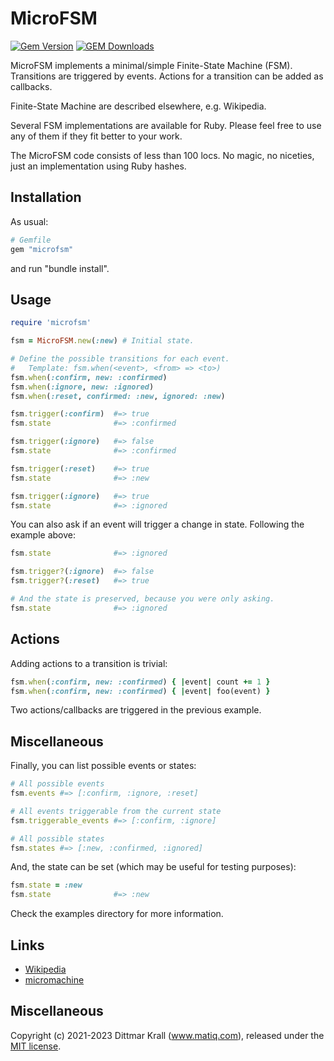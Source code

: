 # MicroFSM

[![Gem Version](https://badge.fury.io/rb/microfsm.svg)](https://badge.fury.io/rb/microfsm)
[![GEM Downloads](https://img.shields.io/gem/dt/microfsm?color=168AFE&logo=ruby&logoColor=FE1616)](https://rubygems.org/gems/microfsm)

MicroFSM implements a minimal/simple Finite-State Machine (FSM).
Transitions are triggered by events.
Actions for a transition can be added as callbacks.

Finite-State Machine are described elsewhere, e.g. Wikipedia.

Several FSM implementations are available for Ruby.
Please feel free to use any of them if they fit better to your work.

The MicroFSM code consists of less than 100 locs.
No magic, no niceties, just an implementation using Ruby hashes.

## Installation

As usual:
```ruby
# Gemfile
gem "microfsm"
```
and run "bundle install".

## Usage

```ruby
require 'microfsm'

fsm = MicroFSM.new(:new) # Initial state.

# Define the possible transitions for each event.
#   Template: fsm.when(<event>, <from> => <to>)
fsm.when(:confirm, new: :confirmed)
fsm.when(:ignore, new: :ignored)
fsm.when(:reset, confirmed: :new, ignored: :new)

fsm.trigger(:confirm)  #=> true
fsm.state              #=> :confirmed

fsm.trigger(:ignore)   #=> false
fsm.state              #=> :confirmed

fsm.trigger(:reset)    #=> true
fsm.state              #=> :new

fsm.trigger(:ignore)   #=> true
fsm.state              #=> :ignored
```

You can also ask if an event will trigger a change in state.
Following the example above:

```ruby
fsm.state              #=> :ignored

fsm.trigger?(:ignore)  #=> false
fsm.trigger?(:reset)   #=> true

# And the state is preserved, because you were only asking.
fsm.state              #=> :ignored
```

## Actions

Adding actions to a transition is trivial:

```ruby
fsm.when(:confirm, new: :confirmed) { |event| count += 1 }
fsm.when(:confirm, new: :confirmed) { |event| foo(event) }
```

Two actions/callbacks are triggered in the previous example.


## Miscellaneous

Finally, you can list possible events or states:

```ruby
# All possible events
fsm.events #=> [:confirm, :ignore, :reset]

# All events triggerable from the current state
fsm.triggerable_events #=> [:confirm, :ignore]

# All possible states
fsm.states #=> [:new, :confirmed, :ignored]
```

And, the state can be set (which may be useful for testing purposes):

```ruby
fsm.state = :new
fsm.state              #=> :new
```

Check the examples directory for more information.

## Links

- [Wikipedia](https://en.wikipedia.org/wiki/Finite-state_machine)
- [micromachine](https://github.com/soveran/micromachine)

## Miscellaneous

Copyright (c) 2021-2023 Dittmar Krall (www.matiq.com),
released under the [MIT license](https://opensource.org/licenses/MIT).
